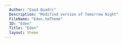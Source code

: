 ```yaml
---
  Author: "Saad Quadri"
  Description: "Modified version of Tomorrow Night"
  FileName: "Eden.tmTheme"
  ID: "Eden"
  Title: "Eden"
  layout: theme
---
```

  